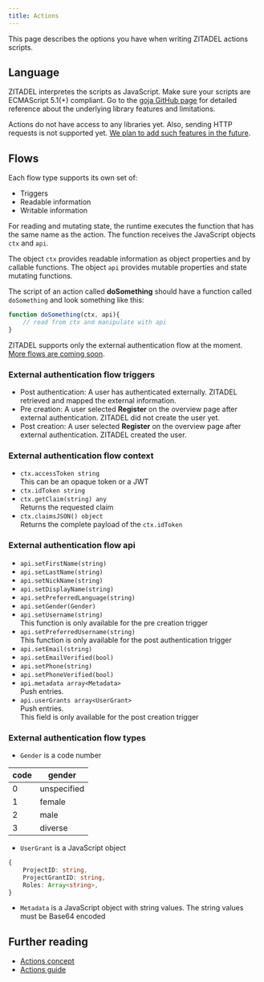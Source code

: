 ```yaml
---
title: Actions
---
```


This page describes the options you have when writing ZITADEL actions scripts.

## Language
ZITADEL interpretes the scripts as JavaScript.
Make sure your scripts are ECMAScript 5.1(+) compliant.
Go to the [goja GitHub page](https://github.com/dop251/goja) for detailed reference about the underlying library features and limitations.

Actions do not have access to any libraries yet.
Also, sending HTTP requests is not supported yet.
[We plan to add such features in the future](https://zitadel.ch/roadmap).

## Flows

Each flow type supports its own set of:
- Triggers
- Readable information
- Writable information

For reading and mutating state, the runtime executes the function that has the same name as the action.
The function receives the JavaScript objects `ctx` and `api`.

The object `ctx` provides readable information as object properties and by callable functions.
The object `api` provides mutable properties and state mutating functions.

The script of an action called **doSomething** should have a function called `doSomething` and look something like this:

```js
function doSomething(ctx, api){
    // read from ctx and manipulate with api
}
```

ZITADEL supports only the external authentication flow at the moment.
[More flows are coming soon](https://zitadel.ch/roadmap).

### External authentication flow triggers

- Post authentication: A user has authenticated externally. ZITADEL retrieved and mapped the external information.
- Pre creation:  A user selected **Register** on the overview page after external authentication. ZITADEL did not create the user yet.
- Post creation: A user selected **Register** on the overview page after external authentication. ZITADEL created the user.

### External authentication flow context

- `ctx.accessToken string`  
  This can be an opaque token or a JWT
- `ctx.idToken string`
- `ctx.getClaim(string) any`  
  Returns the requested claim
- `ctx.claimsJSON() object`  
  Returns the complete payload of the `ctx.idToken`

### External authentication flow api

- `api.setFirstName(string)`
- `api.setLastName(string)`
- `api.setNickName(string)`
- `api.setDisplayName(string)`
- `api.setPreferredLanguage(string)`
- `api.setGender(Gender)`  
- `api.setUsername(string)`  
  This function is only available for the pre creation trigger
- `api.setPreferredUsername(string)`  
  This function is only available for the post authentication trigger
- `api.setEmail(string)`
- `api.setEmailVerified(bool)`
- `api.setPhone(string)`
- `api.setPhoneVerified(bool)`
- `api.metadata array<Metadata>`  
  Push entries.  
- `api.userGrants array<UserGrant>`  
  Push entries.  
  This field is only available for the post creation trigger


### External authentication flow types <!-- TODO: Are these types correct? -->

- `Gender` is a code number

| code | gender |
| ---- | ------ |
| 0 | unspecified |
| 1 | female |
| 2 | male |
| 3 | diverse |

- `UserGrant` is a JavaScript object

```ts
{
    ProjectID: string,
    ProjectGrantID: string,
    Roles: Array<string>,
}
```

- `Metadata` is a JavaScript object with string values.
  The string values must be Base64 encoded

## Further reading

- [Actions concept](../concepts/features/actions)
- [Actions guide](../guides/manage/customize/behavior)